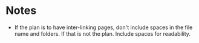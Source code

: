 # Notes

* If the plan is to have inter-linking pages, don't include spaces in the file name and folders. If that is not the plan. Include spaces for readability.
